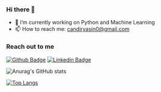 ### Hi there 👋

- 🔭 I’m currently working on Python and Machine Learning
- 📫 How to reach me: candiryasin0@gmail.com

### Reach out to me
[![Github Badge](https://img.shields.io/badge/-Github-000?style=quare&labelColor=000&logo=Github&logoColor=white&link=link)](https://github.com/yasin-cnd) 
[![Linkedin Badge](https://img.shields.io/badge/-LinkedIn-000?style=square&labelColor=000&logo=linkedin&logoColor=white&link=link)](https://www.linkedin.com/in/yasin-%C3%A7and%C4%B1r-970b14228/)

![Anurag's GitHub stats](https://github-readme-stats.vercel.app/api?username=yasin-cnd&show_icons=true&theme=tokyonight)

[![Top Langs](https://github-readme-stats.vercel.app/api/top-langs/?username=yasin-cnd&Compact_layout=true&theme=tokyonight)](https://github.com/yasin-cnd)

